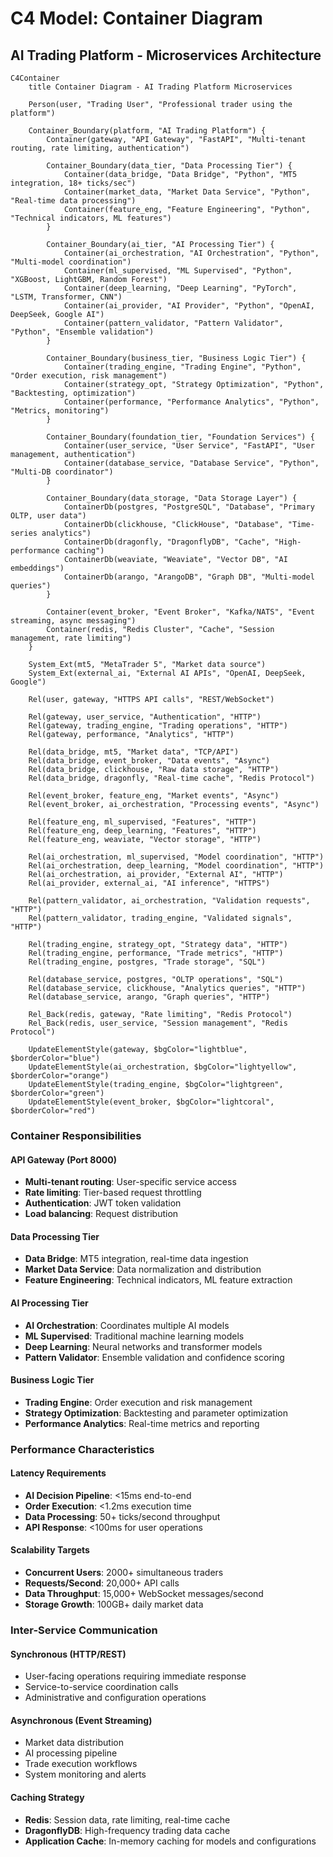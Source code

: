 # C4 Model: Container Diagram
## AI Trading Platform - Microservices Architecture

```mermaid
C4Container
    title Container Diagram - AI Trading Platform Microservices

    Person(user, "Trading User", "Professional trader using the platform")

    Container_Boundary(platform, "AI Trading Platform") {
        Container(gateway, "API Gateway", "FastAPI", "Multi-tenant routing, rate limiting, authentication")

        Container_Boundary(data_tier, "Data Processing Tier") {
            Container(data_bridge, "Data Bridge", "Python", "MT5 integration, 18+ ticks/sec")
            Container(market_data, "Market Data Service", "Python", "Real-time data processing")
            Container(feature_eng, "Feature Engineering", "Python", "Technical indicators, ML features")
        }

        Container_Boundary(ai_tier, "AI Processing Tier") {
            Container(ai_orchestration, "AI Orchestration", "Python", "Multi-model coordination")
            Container(ml_supervised, "ML Supervised", "Python", "XGBoost, LightGBM, Random Forest")
            Container(deep_learning, "Deep Learning", "PyTorch", "LSTM, Transformer, CNN")
            Container(ai_provider, "AI Provider", "Python", "OpenAI, DeepSeek, Google AI")
            Container(pattern_validator, "Pattern Validator", "Python", "Ensemble validation")
        }

        Container_Boundary(business_tier, "Business Logic Tier") {
            Container(trading_engine, "Trading Engine", "Python", "Order execution, risk management")
            Container(strategy_opt, "Strategy Optimization", "Python", "Backtesting, optimization")
            Container(performance, "Performance Analytics", "Python", "Metrics, monitoring")
        }

        Container_Boundary(foundation_tier, "Foundation Services") {
            Container(user_service, "User Service", "FastAPI", "User management, authentication")
            Container(database_service, "Database Service", "Python", "Multi-DB coordinator")
        }

        Container_Boundary(data_storage, "Data Storage Layer") {
            ContainerDb(postgres, "PostgreSQL", "Database", "Primary OLTP, user data")
            ContainerDb(clickhouse, "ClickHouse", "Database", "Time-series analytics")
            ContainerDb(dragonfly, "DragonflyDB", "Cache", "High-performance caching")
            ContainerDb(weaviate, "Weaviate", "Vector DB", "AI embeddings")
            ContainerDb(arango, "ArangoDB", "Graph DB", "Multi-model queries")
        }

        Container(event_broker, "Event Broker", "Kafka/NATS", "Event streaming, async messaging")
        Container(redis, "Redis Cluster", "Cache", "Session management, rate limiting")
    }

    System_Ext(mt5, "MetaTrader 5", "Market data source")
    System_Ext(external_ai, "External AI APIs", "OpenAI, DeepSeek, Google")

    Rel(user, gateway, "HTTPS API calls", "REST/WebSocket")

    Rel(gateway, user_service, "Authentication", "HTTP")
    Rel(gateway, trading_engine, "Trading operations", "HTTP")
    Rel(gateway, performance, "Analytics", "HTTP")

    Rel(data_bridge, mt5, "Market data", "TCP/API")
    Rel(data_bridge, event_broker, "Data events", "Async")
    Rel(data_bridge, clickhouse, "Raw data storage", "HTTP")
    Rel(data_bridge, dragonfly, "Real-time cache", "Redis Protocol")

    Rel(event_broker, feature_eng, "Market events", "Async")
    Rel(event_broker, ai_orchestration, "Processing events", "Async")

    Rel(feature_eng, ml_supervised, "Features", "HTTP")
    Rel(feature_eng, deep_learning, "Features", "HTTP")
    Rel(feature_eng, weaviate, "Vector storage", "HTTP")

    Rel(ai_orchestration, ml_supervised, "Model coordination", "HTTP")
    Rel(ai_orchestration, deep_learning, "Model coordination", "HTTP")
    Rel(ai_orchestration, ai_provider, "External AI", "HTTP")
    Rel(ai_provider, external_ai, "AI inference", "HTTPS")

    Rel(pattern_validator, ai_orchestration, "Validation requests", "HTTP")
    Rel(pattern_validator, trading_engine, "Validated signals", "HTTP")

    Rel(trading_engine, strategy_opt, "Strategy data", "HTTP")
    Rel(trading_engine, performance, "Trade metrics", "HTTP")
    Rel(trading_engine, postgres, "Trade storage", "SQL")

    Rel(database_service, postgres, "OLTP operations", "SQL")
    Rel(database_service, clickhouse, "Analytics queries", "HTTP")
    Rel(database_service, arango, "Graph queries", "HTTP")

    Rel_Back(redis, gateway, "Rate limiting", "Redis Protocol")
    Rel_Back(redis, user_service, "Session management", "Redis Protocol")

    UpdateElementStyle(gateway, $bgColor="lightblue", $borderColor="blue")
    UpdateElementStyle(ai_orchestration, $bgColor="lightyellow", $borderColor="orange")
    UpdateElementStyle(trading_engine, $bgColor="lightgreen", $borderColor="green")
    UpdateElementStyle(event_broker, $bgColor="lightcoral", $borderColor="red")
```

### Container Responsibilities

#### API Gateway (Port 8000)
- **Multi-tenant routing**: User-specific service access
- **Rate limiting**: Tier-based request throttling
- **Authentication**: JWT token validation
- **Load balancing**: Request distribution

#### Data Processing Tier
- **Data Bridge**: MT5 integration, real-time data ingestion
- **Market Data Service**: Data normalization and distribution
- **Feature Engineering**: Technical indicators, ML feature extraction

#### AI Processing Tier
- **AI Orchestration**: Coordinates multiple AI models
- **ML Supervised**: Traditional machine learning models
- **Deep Learning**: Neural networks and transformer models
- **Pattern Validator**: Ensemble validation and confidence scoring

#### Business Logic Tier
- **Trading Engine**: Order execution and risk management
- **Strategy Optimization**: Backtesting and parameter optimization
- **Performance Analytics**: Real-time metrics and reporting

### Performance Characteristics

#### Latency Requirements
- **AI Decision Pipeline**: <15ms end-to-end
- **Order Execution**: <1.2ms execution time
- **Data Processing**: 50+ ticks/second throughput
- **API Response**: <100ms for user operations

#### Scalability Targets
- **Concurrent Users**: 2000+ simultaneous traders
- **Requests/Second**: 20,000+ API calls
- **Data Throughput**: 15,000+ WebSocket messages/second
- **Storage Growth**: 100GB+ daily market data

### Inter-Service Communication

#### Synchronous (HTTP/REST)
- User-facing operations requiring immediate response
- Service-to-service coordination calls
- Administrative and configuration operations

#### Asynchronous (Event Streaming)
- Market data distribution
- AI processing pipeline
- Trade execution workflows
- System monitoring and alerts

#### Caching Strategy
- **Redis**: Session data, rate limiting, real-time cache
- **DragonflyDB**: High-frequency trading data cache
- **Application Cache**: In-memory caching for models and configurations